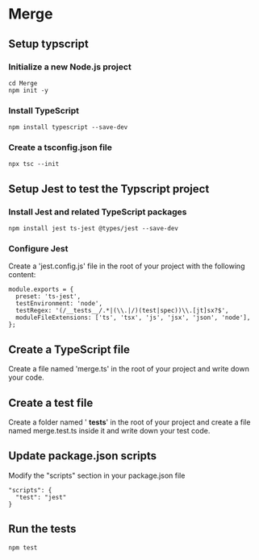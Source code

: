 # Merge

## Setup typscript

### Initialize a new Node.js project
```
cd Merge
npm init -y
```

###  Install TypeScript
```
npm install typescript --save-dev
```
### Create a tsconfig.json file
```
npx tsc --init
```
## Setup Jest to test the Typscript project

### Install Jest and related TypeScript packages
```
npm install jest ts-jest @types/jest --save-dev
```

### Configure Jest
Create a 'jest.config.js' file in the root of your project with the following content:

```
module.exports = {
  preset: 'ts-jest',
  testEnvironment: 'node',
  testRegex: '(/__tests__/.*|(\\.|/)(test|spec))\\.[jt]sx?$',
  moduleFileExtensions: ['ts', 'tsx', 'js', 'jsx', 'json', 'node'],
};
```

## Create a TypeScript file
Create a file named 'merge.ts' in the root of your project and write down your code.

## Create a test file
Create a folder named ' __tests__' in the root of your project and create a file named merge.test.ts inside it and write down your test code.

## Update package.json scripts
Modify the "scripts" section in your package.json file
```
"scripts": {
  "test": "jest"
}
```

## Run the tests
```
npm test
```
